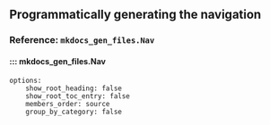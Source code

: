 ## Programmatically generating the navigation

### Reference: `mkdocs_gen_files.Nav`

#### ::: mkdocs_gen_files.Nav
    options:
        show_root_heading: false
        show_root_toc_entry: false
        members_order: source
        group_by_category: false
